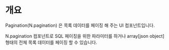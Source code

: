 개요
===

Pagination(N.pagination) 은 목록 데이터를 페이징 해 주는 UI 컴포넌트입니다. 

<p class="alert">N.pagination 컴포넌트로 SQL 페이징을 위한 파라미터를 하거나 array[json object] 형태의 전체 목록 데이터를 페이징 할 수 있습니다.</p>